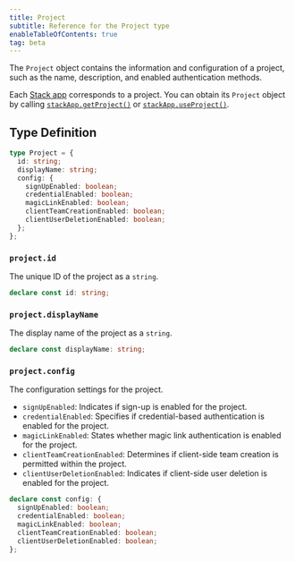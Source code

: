 ```yaml
---
title: Project
subtitle: Reference for the Project type
enableTableOfContents: true
tag: beta
---
```


<SdkProject sdkName="Next.js" />

The `Project` object contains the information and configuration of a project, such as the name, description, and enabled authentication methods.

Each [Stack app](/docs/neon-auth/concepts/stack-app) corresponds to a project. You can obtain its `Project` object by calling [`stackApp.getProject()`](/docs/neon-auth/sdk/nextjs/objects/stack-app#stackappgetproject)
or [`stackApp.useProject()`](/docs/neon-auth/sdk/nextjs/objects/stack-app#stackappuseproject).

## Type Definition

```typescript
type Project = {
  id: string;
  displayName: string;
  config: {
    signUpEnabled: boolean;
    credentialEnabled: boolean;
    magicLinkEnabled: boolean;
    clientTeamCreationEnabled: boolean;
    clientUserDeletionEnabled: boolean;
  };
};
```

### `project.id`

The unique ID of the project as a `string`.

```typescript
declare const id: string;
```

### `project.displayName`

The display name of the project as a `string`.

```typescript
declare const displayName: string;
```

### `project.config`

The configuration settings for the project.

- `signUpEnabled`: Indicates if sign-up is enabled for the project.
- `credentialEnabled`: Specifies if credential-based authentication is enabled for the project.
- `magicLinkEnabled`: States whether magic link authentication is enabled for the project.
- `clientTeamCreationEnabled`: Determines if client-side team creation is permitted within the project.
- `clientUserDeletionEnabled`: Indicates if client-side user deletion is enabled for the project.

```typescript
declare const config: {
  signUpEnabled: boolean;
  credentialEnabled: boolean;
  magicLinkEnabled: boolean;
  clientTeamCreationEnabled: boolean;
  clientUserDeletionEnabled: boolean;
};
```
